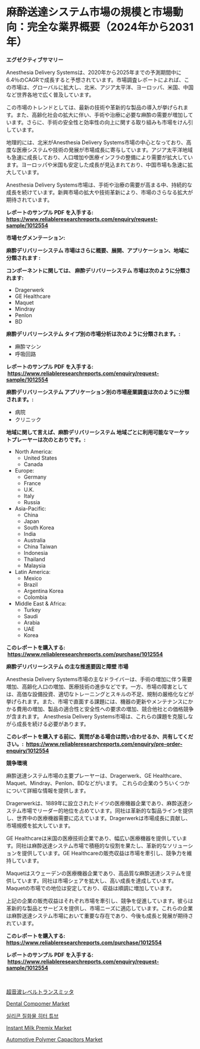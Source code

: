 <p><h1>麻酔送達システム市場の規模と市場動向：完全な業界概要（2024年から2031年）</h1></p><p><strong>エグゼクティブサマリー</strong></p>
<p><p>Anesthesia Delivery Systemsは、2020年から2025年までの予測期間中に6.4％のCAGRで成長すると予想されています。市場調査レポートによれば、この市場は、グローバルに拡大し、北米、アジア太平洋、ヨーロッパ、米国、中国など世界各地で広く普及しています。</p><p>この市場のトレンドとしては、最新の技術や革新的な製品の導入が挙げられます。また、高齢化社会の拡大に伴い、手術や治療に必要な麻酔の需要が増加しています。さらに、手術の安全性と効率性の向上に関する取り組みも市場をけん引しています。</p><p>地理的には、北米がAnesthesia Delivery Systems市場の中心となっており、高度な医療システムや技術の発展が市場成長に寄与しています。アジア太平洋地域も急速に成長しており、人口増加や医療インフラの整備により需要が拡大しています。ヨーロッパや米国も安定した成長が見込まれており、中国市場も急速に拡大しています。</p><p>Anesthesia Delivery Systems市場は、手術や治療の需要が高まる中、持続的な成長を続けています。新興市場の拡大や技術革新により、市場のさらなる拡大が期待されています。</p></p>
<p><strong>レポートのサンプル PDF を入手する: <a href="https://www.reliableresearchreports.com/enquiry/request-sample/1012554">https://www.reliableresearchreports.com/enquiry/request-sample/1012554</a></strong></p>
<p><strong>市場セグメンテーション:</strong></p>
<p><strong> 麻酔デリバリーシステム 市場はさらに概要、展開、アプリケーション、地域に分類されます :</strong></p>
<p><strong>コンポーネントに関しては、 麻酔デリバリーシステム 市場は次のように分類されます: &nbsp;</strong></p>
<p><ul><li>Dragerwerk</li><li>GE Healthcare</li><li>Maquet</li><li>Mindray</li><li>Penlon</li><li>BD</li></ul></p>
<p><strong> 麻酔デリバリーシステム タイプ別の市場分析は次のように分類されます。:</strong></p>
<p><ul><li>麻酔マシン</li><li>呼吸回路</li></ul></p>
<p><strong>レポートのサンプル PDF を入手する: &nbsp;<a href="https://www.reliableresearchreports.com/enquiry/request-sample/1012554">https://www.reliableresearchreports.com/enquiry/request-sample/1012554</a></strong></p>
<p><strong> 麻酔デリバリーシステム アプリケーション別の市場産業調査は次のように分類されます。:</strong></p>
<p><ul><li>病院</li><li>クリニック</li></ul></p>
<p><strong>地域に関して言えば、麻酔デリバリーシステム 地域ごとに利用可能なマーケットプレーヤーは次のとおりです。:</strong></p>
<p><ul>
    <li>
        North America:
        <ul>
            <li>United States</li>
            <li>Canada</li>
        </ul>
    </li>
    <li>
        Europe:
        <ul>
            <li>Germany</li>
            <li>France</li>
            <li>U.K.</li>
            <li>Italy</li>
            <li>Russia</li>
        </ul>
    </li>
    <li>
        Asia-Pacific:
        <ul>
            <li>China</li>
            <li>Japan</li>
            <li>South Korea</li>
            <li>India</li>
            <li>Australia</li>
            <li>China Taiwan</li>
            <li>Indonesia</li>
            <li>Thailand</li>
            <li>Malaysia</li>
        </ul>
    </li>
    <li>
        Latin America:
        <ul>
            <li>Mexico</li>
            <li>Brazil</li>
            <li>Argentina Korea</li>
            <li>Colombia</li>
        </ul>
    </li>
    <li>
        Middle East & Africa:
        <ul>
            <li>Turkey</li>
            <li>Saudi</li>
            <li>Arabia</li>
            <li>UAE</li>
            <li>Korea</li>
        </ul>
    </li>
    </ul></p>
<p><strong>このレポートを購入する: &nbsp;<a href="https://www.reliableresearchreports.com/purchase/1012554">https://www.reliableresearchreports.com/purchase/1012554</a></strong></p>
<p><strong>麻酔デリバリーシステム の主な推進要因と障壁 市場</strong></p>
<p><p>Anesthesia Delivery Systems市場の主なドライバーは、手術の増加に伴う需要増加、高齢化人口の増加、医療技術の進歩などです。一方、市場の障害としては、高価な設備投資、適切なトレーニングとスキルの不足、規制の厳格化などが挙げられます。また、市場で直面する課題には、機器の更新やメンテナンスにかかる費用の増加、製品の適合性と安全性への要求の増加、競合他社との価格競争が含まれます。 Anesthesia Delivery Systems市場は、これらの課題を克服しながら成長を続ける必要があります。</p></p>
<p><strong>このレポートを購入する前に、質問がある場合は問い合わせるか、共有してください。:&nbsp; <a href="https://www.reliableresearchreports.com/enquiry/pre-order-enquiry/1012554">https://www.reliableresearchreports.com/enquiry/pre-order-enquiry/1012554</a></strong></p>
<p><strong>競争環境</strong></p>
<p><p>麻酔送達システム市場の主要プレーヤーは、Dragerwerk、GE Healthcare、Maquet、Mindray、Penlon、BDなどがいます。 これらの企業のうちいくつかについて詳細な情報を提供します。</p><p>Dragerwerkは、1889年に設立されたドイツの医療機器企業であり、麻酔送達システム市場でリーダー的地位を占めています。同社は革新的な製品ラインを提供し、世界中の医療機器需要に応えています。Dragerwerkは市場成長に貢献し、市場規模を拡大しています。</p><p>GE Healthcareは米国の医療技術企業であり、幅広い医療機器を提供しています。同社は麻酔送達システム市場で積極的な役割を果たし、革新的なソリューションを提供しています。GE Healthcareの販売収益は市場を牽引し、競争力を維持しています。</p><p>Maquetはスウェーデンの医療機器企業であり、高品質な麻酔送達システムを提供しています。同社は市場シェアを拡大し、高い成長を達成しています。Maquetの市場での地位は安定しており、収益は順調に増加しています。</p><p>上記の企業の販売収益はそれぞれ市場を牽引し、競争を促進しています。彼らは革新的な製品とサービスを提供し、市場ニーズに適応しています。これらの企業は麻酔送達システム市場において重要な存在であり、今後も成長と発展が期待されています。</p></p>
<p><strong>このレポートを購入する: &nbsp; <a href="https://www.reliableresearchreports.com/purchase/1012554">https://www.reliableresearchreports.com/purchase/1012554</a></strong></p>
<p><strong>レポートのサンプル PDF を入手する: &nbsp;<a href="https://www.reliableresearchreports.com/enquiry/request-sample/1012554">https://www.reliableresearchreports.com/enquiry/request-sample/1012554</a></strong><strong></strong></p>
<p>&nbsp;</p>
<p><p><a href="https://medium.com/@carlieshields/%E8%B6%85%E9%9F%B3%E6%B3%A2%E3%83%AC%E3%83%99%E3%83%AB%E9%80%81%E4%BF%A1%E6%A9%9F%E5%B8%82%E5%A0%B4-%E3%82%B7%E3%82%A7%E3%82%A2-%E5%B8%82%E5%A0%B4%E5%8B%95%E5%90%91-%E3%81%8A%E3%82%88%E3%81%B3%E5%B0%86%E6%9D%A5%E3%81%AE%E6%88%90%E9%95%B7%E3%82%92%E6%8E%A2%E3%82%8B-8bf0e4663e61">超音波レベルトランスミッタ</a></p><p><a href="https://issuu.com/reportprime-2/docs/dental-compomer-market-size-2030.pptx">Dental Compomer Market</a></p><p><a href="https://github.com/sougarounis/Market-Research-Report-List-3/blob/main/76144171176.md">실리콘 질화물 히터 튜브</a></p><p><a href="https://view.publitas.com/reportprime-1/instant-milk-premix-market-size-market-trends-and-growth-outlook-forecasted-for-period-from-2024-to-2031/">Instant Milk Premix Market</a></p><p><a href="https://spotless-saver-8fd.notion.site/Global-Automotive-Polymer-Capacitors-Market-Size-and-Market-Trends-Insights-and-Projections-from-20-0e2d7032e4ad44dbb03d2748f8f1702b">Automotive Polymer Capacitors Market</a></p></p>